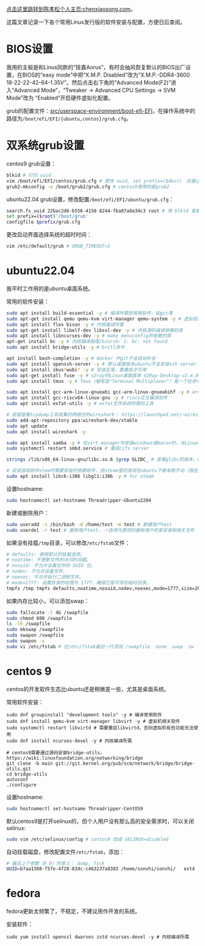 [点击这里跳转到陈孝松个人主页:chenxiaosong.com](http://chenxiaosong.com/)。

这篇文章记录一下各个常用Linux发行版的软件安装与配置，方便日后查阅。

# BIOS设置

我用的主板是和Linus同款的“技嘉Aorus”，有时会抽风恢复默认的BIOS出厂设置，在BIOS的“easy mode”中把“X.M.P. Disabled”改为“X.M.P.-DDR4-3600 18-22-22-42-64-1.35V”。然后点击右下角的“Advanced Mode(F2)”进入“Advanced Mode”，“Tweaker -> Advanced CPU Settings -> SVM Mode”改为 “Enabled”开启硬件虚拟化配置。

grub的配置文件：[src/userspace-environment/boot-efi-EFI](https://github.com/chenxiaosonggithub/blog/tree/master/src/userspace-environment/boot-efi-EFI)，在操作系统中的路径为`/boot/efi/EFI/{ubuntu,centos}/grub.cfg`。

# 双系统grub设置

centos9 grub设置：
```sh
blkid # 打印 uuid
vim /boot/efi/EFI/centos/grub.cfg # 更改 uuid, set prefix=($dev)/　后接正确的路径
grub2-mkconfig -o /boot/grub2/grub.cfg # centos9使用的是grub2
```

ubuntu22.04 grub设置，修改配置`/boot/efi/EFI/ubuntu/grub.cfg`：
```sh
search.fs_uuid 22bac2d6-b556-4158-8244-fba87a8a34c3 root # 用 blkid 查看 uuid
set prefix=($root)'/boot/grub'
configfile $prefix/grub.cfg
```

更改启动界面选择系统的超时时间：
```sh
vim /etc/default/grub # GRUB_TIMEOUT=5
```

# ubuntu22.04

我平时工作用的是ubuntu桌面系统。

常用的软件安装：
```sh
sudo apt install build-essential -y # 编译所需的常用软件，如gcc等
sudo apt-get install qemu qemu-kvm virt-manager qemu-system -y # 虚拟机相关软件，可能需要重启才能以非root用户启动virt-manager
sudo apt install flex bison -y # 内核编译所需
sudo apt-get install libelf-dev libssl-dev -y # 内核源码编译依赖的库
sudo apt install libncurses-dev -y # make menuconfig所依赖的库
apt-get install bc -y # 内核编译报错/bin/sh: 1: bc: not found
sudo apt install bridge-utils -y # brctl命令

apt install bash-completion -y # docker 中git不会自动补全
sudo apt install openssh-server -y # 默认桌面版本ubuntu不会安装ssh server
sudo apt install ibus*wubi* -y # 安装五笔，要重启才可用
sudo apt-get install fuse -y # v2ray的Linux桌面版本 V2Ray-Desktop-v2.4.0-linux-x86_64.AppImage 无法运行
sudo apt install tmux -y # Tmux（缩写自"Terminal Multiplexer"）是一个在命令行界面下运行的终端复用工具，我主要是用tmux的会话附加和分离功能

sudo apt install gcc-arm-linux-gnueabi gcc-arm-linux-gnueabihf -y # arm32的交叉编译软件
sudo apt install gcc-riscv64-linux-gnu -y # riscv交叉编译软件
sudo apt install exfat-utils -y # exfat文件系统所需的工具

# 安装查看tcpdump工具收集的网络包的wireshark： https://launchpad.net/~wireshark-dev/+archive/ubuntu/stable
sudo add-apt-repository ppa:wireshark-dev/stable
sudo apt update
sudo apt install wireshark -y

sudo apt install samba -y # 在virt-manager中安装windows或macos时，与Linux宿主机共享文件用samba（就是cifs或smb）比较方便
sudo systemctl restart smbd.service # 重启cifs server

strings /lib/x86_64-linux-gnu/libc.so.6 |grep GLIBC_ # 查看glibc的版本，docker中无法编译有些低版本的内核代码

# 安装游戏软件stem时需要安装的依赖软件，但steam里的游戏在ubuntu下根本跑不动（我在戴尔笔记本xps13上试过cs非常卡）
sudo apt install libc6-i386 libgl1:i386 -y # for steam
```

设置hostname:
```sh
sudo hostnamectl set-hostname Threadripper-Ubuntu2204
```

新建或删除用户：
```sh
sudo useradd -s /bin/bash -d /home/test -m test # 新建用户test
sudo userdel -r test # 删除用户test，-r选项代表同时删除用户的家目录和相关文件
```

如果没有挂载`/tmp`目录，可以修改`/etc/fstab`文件：
```sh
# defaults: 使用默认的挂载选项。
# noatime: 不更新文件的访问时间戳。
# nosuid: 不允许设置文件的 SUID 位。
# nodev: 不允许设备文件。
# noexec: 不允许执行二进制文件。
# mode=1777: 设置目录的权限为 1777，确保它是可写的临时目录。
tmpfs /tmp tmpfs defaults,noatime,nosuid,nodev,noexec,mode=1777,size=20G 0 0
```

如果内存比较小，可以添加swap：
```sh
sudo fallocate -l 4G /swapfile
sudo chmod 600 /swapfile
ls -lh /swapfile
sudo mkswap /swapfile
sudo swapon /swapfile
sudo swapon -s
sudo vi /etc/fstab # 在/etc/fstab最后一行添加 /swapfile  none  swap  sw  0  0
```

# centos 9

centos的开发软件生态比ubuntu还是稍微差一些，尤其是桌面系统。

常用软件安装：
```shell
sudo dnf groupinstall "development tools" -y # 编译常用软件
sudo dnf install qemu-kvm virt-manager libvirt -y # 虚拟机相关软件
sudo systemctl restart libvirtd # 需要重启libvirtd，否则虚拟机有些功能无法使用
sudo dnf install ncurses-devel -y # 内核编译所需

# centos9需要通过源码安装bridge-utils，https://wiki.linuxfoundation.org/networking/bridge
git clone -b main git://git.kernel.org/pub/scm/network/bridge/bridge-utils.git
cd bridge-utils
autoconf
./configure
```

设置hostname:
```sh
sudo hostnamectl set-hostname Threadripper-CentOS9
```

默认centos9是打开selinux的，但个人用户没有那么高的安全需求时，可以关闭selinux:
```sh
sudo vim /etc/selinux/config # centos9 改成 SELINUX=disabled
```

自动挂载磁盘，修改配置文件`/etc/fstab`，添加：
```sh
# 最后２个参数（0 0）的意义： dump, fsck
UUID=b7aa1308-f57e-4f28-834c-c463237a8383 /home/sonvhi/sonvhi/   ext4    errors=remount-ro    0       0
```

# fedora

fedora更新太频繁了，不稳定，不建议用作开发的系统。

安装软件：
```shell
sudo yum install openssl dwarves zstd ncurses-devel -y # 内核编译所需
```


